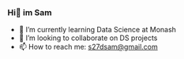 ### Hi👋 im Sam 


- 🌱 I’m currently learning Data Science at Monash 
- 👯 I’m looking to collaborate on DS projects
- 📫 How to reach me: s27dsam@gmail.com


